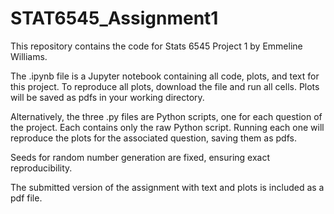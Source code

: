 # STAT6545_Assignment1

This repository contains the code for Stats 6545 Project 1 by Emmeline Williams.

The .ipynb file is a Jupyter notebook containing all code, plots, and text for this project.
To reproduce all plots, download the file and run all cells. Plots will be saved as pdfs
in your working directory.

Alternatively, the three .py files are Python scripts, one for each question of the project.
Each contains only the raw Python script. Running each one will reproduce the plots for the
associated question, saving them as pdfs.

Seeds for random number generation are fixed, ensuring exact reproducibility.

The submitted version of the assignment with text and plots is included as a pdf file.
